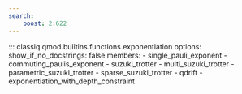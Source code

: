 ```yaml
---
search:
    boost: 2.622
---
```


<!-- spell-checker: disable -->
<!-- prettier-ignore-start -->
::: classiq.qmod.builtins.functions.exponentiation
    options:
        show_if_no_docstrings: false
        members:
            - single_pauli_exponent
            - commuting_paulis_exponent
            - suzuki_trotter
            - multi_suzuki_trotter
            - parametric_suzuki_trotter
            - sparse_suzuki_trotter
            - qdrift
            - exponentiation_with_depth_constraint
<!-- prettier-ignore-end -->
<!-- spell-checker: enable -->
